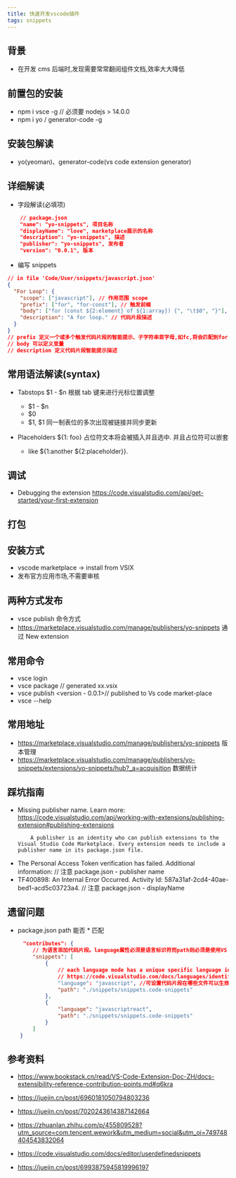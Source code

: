 ```yaml
---
title: 快速开发vscode插件
tags: snippets
---
```


## 背景

- 在开发 cms 后端时,发现需要常常翻阅组件文档,效率大大降低

## 前置包的安装

- npm i vsce -g // 必须要 nodejs > 14.0.0
- npm i yo / generator-code -g

## 安装包解读
- yo(yeoman)、generator-code(vs code extension generator)


## 详细解读

- 字段解读(必填项)

```json
    // package.json
    "name": "yo-snippets", 项目名称
    "displayName": "love", marketplace展示的名称
    "description": "yo-snippets", 描述
    "publisher": "yo-snippets", 发布者
    "version": "0.0.1", 版本
```

- 编写 snippets

```json
// in file 'Code/User/snippets/javascript.json'
{
  "For Loop": {
    "scope": ["javascript"], // 作用范围 scope
    "prefix": ["for", "for-const"], // 触发前缀
    "body": ["for (const ${2:element} of ${1:array}) {", "\t$0", "}"], // 插入的文本内容
    "description": "A for loop." // 代码片段描述
  }
}
// prefix 定义一个或多个触发代码片段的智能提示、子字符串首字母,如fc,将会匹配到for-const
// body 可以定义变量
// description 定义代码片段智能提示描述
```
## 常用语法解读(syntax)
- Tabstops $1 - $n 根据 tab 键来进行光标位置调整 
  - $1 - $n
  - $0
  - $1, $1 同一制表位的多次出现被链接并同步更新

- Placeholders ${1: foo} 占位符文本将会被插入并且选中. 并且占位符可以嵌套
  - like ${1:another ${2:placeholder}}.
  

## 调试
- Debugging the extension
https://code.visualstudio.com/api/get-started/your-first-extension

## 打包

## 安装方式

- vscode marketplace -> install from VSIX
- 发布官方应用市场,不需要审核

## 两种方式发布

- vsce publish 命令方式
- https://marketplace.visualstudio.com/manage/publishers/yo-snippets 通过 New extension

## 常用命令

- vsce login <publisher name>
- vsce package // generated xx.vsix
- vsce publish <version - 0.0.1>// published to Vs code market-place
- vsce --help

## 常用地址

- https://marketplace.visualstudio.com/manage/publishers/yo-snippets 版本管理
- https://marketplace.visualstudio.com/manage/publishers/yo-snippets/extensions/yo-snippets/hub?_a=acquisition 数据统计

## 踩坑指南

- Missing publisher name. Learn more: https://code.visualstudio.com/api/working-with-extensions/publishing-extension#publishing-extensions
  ```
      A publisher is an identity who can publish extensions to the Visual Studio Code Marketplace. Every extension needs to include a publisher name in its package.json file.
  ```
- The Personal Access Token verification has failed. Additional information: // 注意 package.json - publisher name
- TF400898: An Internal Error Occurred. Activity Id: 587a31af-2cd4-40ae-bed1-acd5c03723a4. // 注意 package.json - displayName

## 遗留问题

- package.json path 能否 \* 匹配

```json
     "contributes": {
        // 为语言添加代码片段。language属性必须是语言标识符而path则必须是使用VS Code代码片段格式的代码片段文件的相对路径。
        "snippets": [
            {
                // each language mode has a unique specific language identifier,
                // https://code.visualstudio.com/docs/languages/identifiers
                "language": "javascript", //可设置代码片段在哪些文件可以生效，不填全部生效
                "path": "./snippets/snippets.code-snippets"
            },
            {
                "language": "javascriptreact",
                "path": "./snippets/snippets.code-snippets"
            }
        ]
    }
```

## 参考资料

- https://www.bookstack.cn/read/VS-Code-Extension-Doc-ZH/docs-extensibility-reference-contribution-points.md#q6kra
- https://juejin.cn/post/6960181050794803236
- https://juejin.cn/post/7020243614387142664
- https://zhuanlan.zhihu.com/p/455809528?utm_source=com.tencent.wework&utm_medium=social&utm_oi=749748404543832064
- https://code.visualstudio.com/docs/editor/userdefinedsnippets

- https://juejin.cn/post/6993875945819996197
